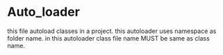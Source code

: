 # Auto_loader
this file autoload classes in a project.
this autoloader uses namespace as folder name.
in this autoloader class file name MUST be same as class name.
